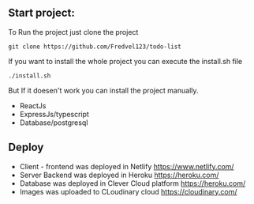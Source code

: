 ## Start project:

To Run the project just clone the project

```shell
git clone https://github.com/Fredvel123/todo-list
```

If you want to install the whole project you can execute the install.sh file

```shell
./install.sh
```

But If it doesen't work you can install the project manually.

- ReactJs
- ExpressJs/typescript
- Database/postgresql

## Deploy

- Client - frontend was deployed in Netlify https://www.netlify.com/
- Server Backend was deployed in Heroku https://heroku.com/
- Database was deployed in Clever Cloud platform https://heroku.com/
- Images was uploaded to CLoudinary cloud https://cloudinary.com/
